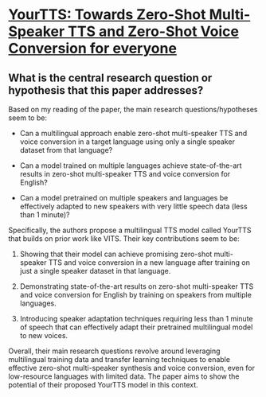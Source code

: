 # [YourTTS: Towards Zero-Shot Multi-Speaker TTS and Zero-Shot Voice   Conversion for everyone](https://arxiv.org/abs/2112.02418)

## What is the central research question or hypothesis that this paper addresses?

 Based on my reading of the paper, the main research questions/hypotheses seem to be:

- Can a multilingual approach enable zero-shot multi-speaker TTS and voice conversion in a target language using only a single speaker dataset from that language? 

- Can a model trained on multiple languages achieve state-of-the-art results in zero-shot multi-speaker TTS and voice conversion for English?

- Can a model pretrained on multiple speakers and languages be effectively adapted to new speakers with very little speech data (less than 1 minute)?

Specifically, the authors propose a multilingual TTS model called YourTTS that builds on prior work like VITS. Their key contributions seem to be:

1) Showing that their model can achieve promising zero-shot multi-speaker TTS and voice conversion in a new language after training on just a single speaker dataset in that language. 

2) Demonstrating state-of-the-art results on zero-shot multi-speaker TTS and voice conversion for English by training on speakers from multiple languages.

3) Introducing speaker adaptation techniques requiring less than 1 minute of speech that can effectively adapt their pretrained multilingual model to new voices.

Overall, their main research questions revolve around leveraging multilingual training data and transfer learning techniques to enable effective zero-shot multi-speaker synthesis and voice conversion, even for low-resource languages with limited data. The paper aims to show the potential of their proposed YourTTS model in this context.
